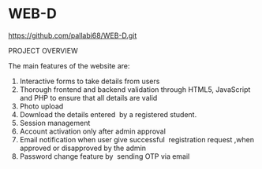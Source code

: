# WEB-D
https://github.com/pallabi68/WEB-D.git

PROJECT OVERVIEW


The main features of the website are:
1) Interactive forms to take details from users
2) Thorough frontend and backend validation through HTML5, JavaScript and PHP to ensure that all details are valid
3) Photo upload
4) Download the details entered  by a registered student.
5) Session management
6) Account activation only after admin approval
7) Email notification when user give successful  registration request ,when approved or disapproved by the admin
8) Password change feature by  sending OTP via email

